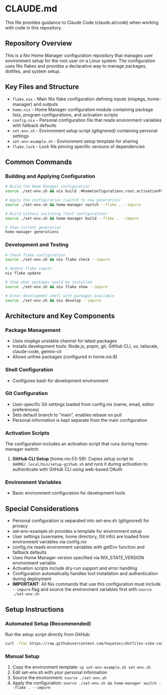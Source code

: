 # CLAUDE.md

This file provides guidance to Claude Code (claude.ai/code) when working with code in this repository.

## Repository Overview

This is a Nix Home Manager configuration repository that manages user environment setup for the root user on a Linux system. The configuration uses Nix flakes and provides a declarative way to manage packages, dotfiles, and system setup.

## Key Files and Structure

- `flake.nix` - Main Nix flake configuration defining inputs (nixpkgs, home-manager) and outputs
- `home.nix` - Home Manager configuration module containing package lists, program configurations, and activation scripts
- `config.nix` - Personal configuration file that reads environment variables with fallback defaults
- `set-env.sh` - Environment setup script (gitignored) containing personal settings
- `set-env-example.sh` - Environment setup template for sharing
- `flake.lock` - Lock file pinning specific versions of dependencies

## Common Commands

### Building and Applying Configuration
```bash
# Build the Home Manager configuration
source ./set-env.sh && nix build .#homeConfigurations.root.activationPackage --impure

# Apply the configuration (switch to new generation)
source ./set-env.sh && home-manager switch --flake . --impure

# Build without switching (test configuration)
source ./set-env.sh && home-manager build --flake . --impure

# Show current generation
home-manager generations
```

### Development and Testing
```bash
# Check flake configuration
source ./set-env.sh && nix flake check --impure

# Update flake inputs
nix flake update

# Show what packages would be installed
source ./set-env.sh && nix flake show --impure

# Enter development shell with packages available
source ./set-env.sh && nix develop --impure
```

## Architecture and Key Components

### Package Management
- Uses nixpkgs unstable channel for latest packages
- Installs development tools: Node.js, pnpm, git, GitHub CLI, uv, tailscale, claude-code, gemini-cli
- Allows unfree packages (configured in home.nix:8)

### Shell Configuration
- Configures bash for development environment

### Git Configuration
- User-specific Git settings loaded from config.nix (name, email, editor preferences)
- Sets default branch to "main", enables rebase on pull
- Personal information is kept separate from the main configuration

### Activation Scripts
The configuration includes an activation script that runs during home-manager switch:

1. **GitHub CLI Setup** (home.nix:53-59): Copies setup script to `$HOME/.local/bin/setup-github.sh` and runs it during activation to authenticate with GitHub CLI using web-based OAuth

### Environment Variables
- Basic environment configuration for development tools

## Special Considerations

- Personal configuration is separated into set-env.sh (gitignored) for privacy
- set-env-example.sh provides a template for environment setup
- User settings (username, home directory, Git info) are loaded from environment variables via config.nix
- config.nix reads environment variables with getEnv function and fallback defaults
- Uses Home Manager version specified via NIX_STATE_VERSION environment variable
- Activation scripts include dry-run support and error handling
- Configuration automatically handles tool installation and authentication during deployment
- **IMPORTANT**: All Nix commands that use this configuration must include `--impure` flag and source the environment variables first with `source ./set-env.sh`

## Setup Instructions

### Automated Setup (Recommended)
Run the setup script directly from GitHub:
```bash
curl -fsSL https://raw.githubusercontent.com/hayatosc/dotfiles-vibe-coder/refs/heads/main/setup.sh | bash
```

### Manual Setup
1. Copy the environment template: `cp set-env-example.sh set-env.sh`
2. Edit set-env.sh with your personal information
3. Source the environment: `source ./set-env.sh`
4. Apply the configuration: `source ./set-env.sh && home-manager switch --flake . --impure`
